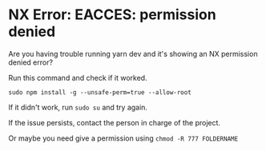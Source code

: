 # NX Error: EACCES: permission denied

Are you having trouble running yarn dev and it's showing an NX permission denied error?

Run this command and check if it worked.

`sudo npm install -g --unsafe-perm=true --allow-root`

If it didn't work, run `sudo su` and try again.

If the issue persists, contact the person in charge of the project.

Or maybe you need give a permission using `chmod -R 777 FOLDERNAME`